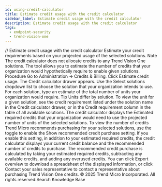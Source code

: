 ```yaml
---
id: using-credit-calculator
title: Estimate credit usage with the credit calculator
sidebar_label: Estimate credit usage with the credit calculator
description: Estimate credit usage with the credit calculator
tags:
  - endpoint-security
  - trend-vision-one
---
```


/*<![CDATA[*/ $('#title').html($('meta[name=map-description]').attr('content')); /*]]>*/ Estimate credit usage with the credit calculator Estimate your credit requirements based on your projected usage of the selected solutions. Note The credit calculator does not allocate credits to any Trend Vision One solutions. The tool allows you to estimate the number of credits that your organization would hypothetically require to enable given solutions. Procedure Go to Administration → Credits & Billing. Click Estimate credit usage. The Credit calculator drawer appears. Use the Select solutions dropdown list to choose the solution that your organization intends to use. For each solution, type an estimate of the total number of units your organization would require. Tip Units differ by solution. To view the unit for a given solution, see the credit requirement listed under the solution name in the Credit calculator drawer, or in the Credit requirement column in the table of all available solutions. The credit calculator displays the Estimated required credits that your organization would need to use the projected number of units of the selected solutions. To view the number of credits Trend Micro recommends purchasing for your selected solutions, use the toggle to enable the Show recommended credit purchase setting. If you enable this setting, in addition to your estimated required credits, the credit calculator displays your current credit balance and the recommended number of credits to purchase. The recommended credit purchase is calculated by taking your estimated required credits, subtracting any available credits, and adding any overused credits. You can click Export overview to download a spreadsheet of the displayed information, or click Contact your sales representative to contact a representative about purchasing Trend Vision One credits. © 2025 Trend Micro Incorporated. All rights reserved.Search Knowledge Base
